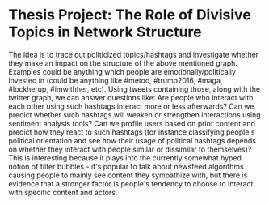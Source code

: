 # Thesis Project: The Role of Divisive Topics in Network Structure
The idea is to trace out politicized topics/hashtags and investigate whether they make an impact on the structure of the above mentioned graph. Examples could be anything which people are emotionally/politically invested in (could be anything like #metoo, #trump2016, #maga, #lockherup, #imwithher, etc). Using tweets containing those, along with the twitter graph, we can answer questions like: Are people who interact with each other using such hashtags interact more or less afterwards? Can we predict whether such hashtags will weaken or strengthen interactions using sentiment analysis tools? Can we profile users based on prior content and predict how they react to such hashtags (for instance classifying people's political orientation and see how their usage of political hashtags depends on whether they interact with people similar or dissimilar to themselves)? This is interesting because it plays into the currently somewhat hyped notion of filter bubbles - it's popular to talk about newsfeed algorithms causing people to mainly see content they sympathize with, but there is evidence that a stronger factor is people's tendency to choose to interact with specific content and actors.